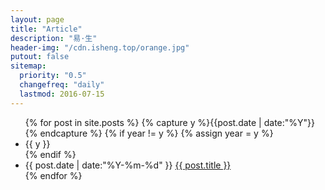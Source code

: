 ```yaml
---
layout: page
title: "Article"
description: "易·生"
header-img: "/cdn.isheng.top/orange.jpg"
putout: false
sitemap:
  priority: "0.5"
  changefreq: "daily"
  lastmod: 2016-07-15
---
```



<ul class="listing">
{% for post in site.posts %}
  {% capture y %}{{post.date | date:"%Y"}}{% endcapture %}
  {% if year != y %}
    {% assign year = y %}
    <li class="listing-seperator">{{ y }}</li>
  {% endif %}
  <li class="listing-item">
    <time datetime="{{ post.date | date:"%Y-%m-%d" }}">{{ post.date | date:"%Y-%m-%d" }}</time>
    <a href="{{ post.url }}" title="{{ post.title }}">{{ post.title }}</a>
  </li>
{% endfor %}
</ul>
